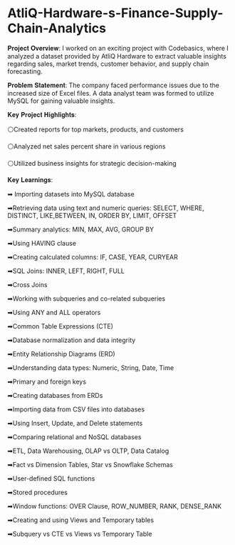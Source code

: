 # AtliQ-Hardware-s-Finance-Supply-Chain-Analytics

𝐏𝐫𝐨𝐣𝐞𝐜𝐭 𝐎𝐯𝐞𝐫𝐯𝐢𝐞𝐰:
I worked on an exciting project with Codebasics, where I analyzed a dataset provided by AtliQ Hardware to extract valuable insights regarding sales, market trends, customer behavior, and supply chain forecasting.

𝐏𝐫𝐨𝐛𝐥𝐞𝐦 𝐒𝐭𝐚𝐭𝐞𝐦𝐞𝐧𝐭:
The company faced performance issues due to the increased size of Excel files. A data analyst team was formed to utilize MySQL for gaining valuable insights.

𝐊𝐞𝐲 𝐏𝐫𝐨𝐣𝐞𝐜𝐭 𝐇𝐢𝐠𝐡𝐥𝐢𝐠𝐡𝐭𝐬:

⚪Created reports for top markets, products, and customers

⚪Analyzed net sales percent share in various regions

⚪Utilized business insights for strategic decision-making

𝐊𝐞𝐲 𝐋𝐞𝐚𝐫𝐧𝐢𝐧𝐠𝐬:

➡ Importing datasets into MySQL database

➡Retrieving data using text and numeric queries: SELECT, WHERE, DISTINCT, LIKE,BETWEEN, IN, ORDER BY, LIMIT, OFFSET

➡Summary analytics: MIN, MAX, AVG, GROUP BY

➡Using HAVING clause

➡Creating calculated columns: IF, CASE, YEAR, CURYEAR

➡SQL Joins: INNER, LEFT, RIGHT, FULL

➡Cross Joins

➡Working with subqueries and co-related subqueries

➡Using ANY and ALL operators

➡Common Table Expressions (CTE)

➡Database normalization and data integrity

➡Entity Relationship Diagrams (ERD)

➡Understanding data types: Numeric, String, Date, Time

➡Primary and foreign keys

➡Creating databases from ERDs

➡Importing data from CSV files into databases

➡Using Insert, Update, and Delete statements

➡Comparing relational and NoSQL databases

➡ETL, Data Warehousing, OLAP vs OLTP, Data Catalog

➡Fact vs Dimension Tables, Star vs Snowflake Schemas

➡User-defined SQL functions

➡Stored procedures

➡Window functions: OVER Clause, ROW_NUMBER, RANK, DENSE_RANK

➡Creating and using Views and Temporary tables

➡Subquery vs CTE vs Views vs Temporary Table



